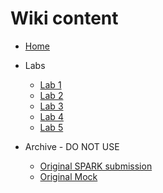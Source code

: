 # Wiki content

- [Home](./Home)
- Labs
  - [Lab 1](./Lab1UseCARML)
  - [Lab 2](./Lab2SetupCARMLPreReq)
  - [Lab 3](./Lab3DeployDependencies)
  - [Lab 4](./Lab4FirstModuleRun)
  - [Lab 5](./Lab5ExtendTestParameter)

- Archive - DO NOT USE
  - [Original SPARK submission](./OriginalSubmission)
  - [Original Mock](./OriginalMock)
